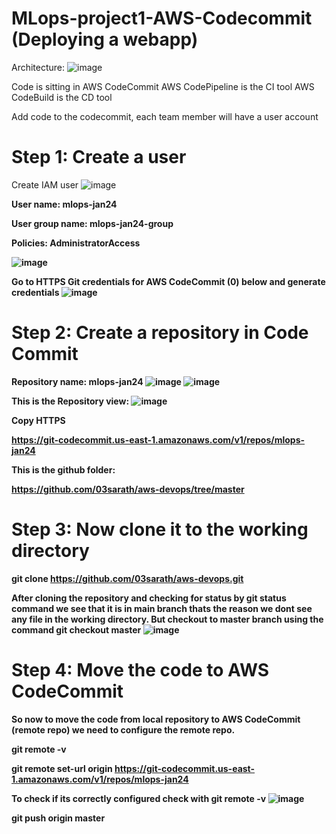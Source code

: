 # MLops-project1-AWS-Codecommit (Deploying a webapp)

Architecture:
![image](https://github.com/nibinkjoseph/MLops-project1-AWS-Codecommit/assets/63180074/1e83f94b-6924-4386-97a1-d35dab4234c0)


Code is sitting in  AWS CodeCommit
AWS CodePipeline is the CI tool
AWS CodeBuild is the CD tool

Add code to the codecommit, each team member will have a user account
# Step 1: Create a user
Create IAM user
![image](https://github.com/nibinkjoseph/MLops-project1-AWS-Codecommit/assets/63180074/4bfbddf9-241e-4075-8a39-2b17eb0e36da)

<b> User name: mlops-jan24

<b>User group name: mlops-jan24-group

<b>Policies: AdministratorAccess

![image](https://github.com/nibinkjoseph/MLops-project1-AWS-Codecommit/assets/63180074/c81a3400-6d23-4d43-b7ba-1a73ca94603e)

Go to HTTPS Git credentials for AWS CodeCommit (0) below and generate credentials
![image](https://github.com/nibinkjoseph/MLops-project1-AWS-Codecommit/assets/63180074/a8a587d1-7d75-45e8-a3af-f84ad0b8caac)

# Step 2: Create a repository in Code Commit
Repository name: mlops-jan24
![image](https://github.com/nibinkjoseph/MLops-project1-AWS-Codecommit/assets/63180074/bcf07bb9-5d76-4497-a001-811b6a3ddd6a)
![image](https://github.com/nibinkjoseph/MLops-project1-AWS-Codecommit/assets/63180074/a63010af-6ad5-4d93-b57f-a66c17bc47fb)

This is the Repository view:
![image](https://github.com/nibinkjoseph/MLops-project1-AWS-Codecommit/assets/63180074/0f1ddb15-9a68-4b38-b7c6-72109f74321c)

Copy HTTPS

https://git-codecommit.us-east-1.amazonaws.com/v1/repos/mlops-jan24

This is the github folder:

https://github.com/03sarath/aws-devops/tree/master

# Step 3: Now clone it to the working directory

git clone https://github.com/03sarath/aws-devops.git

After cloning the repository and checking for status by git status command we see that it is in main branch thats the reason we dont see any file in the working directory. But checkout to master branch using the command git checkout master
![image](https://github.com/nibinkjoseph/MLops-project1-AWS-Codecommit/assets/63180074/6896294f-753f-4f09-af84-bb306e7319af)

# Step 4: Move the code to AWS CodeCommit

So now to move the code from local repository to AWS CodeCommit (remote repo) we need to configure the remote repo.

git remote -v

git remote set-url origin https://git-codecommit.us-east-1.amazonaws.com/v1/repos/mlops-jan24

To check if its correctly configured check with git remote -v
![image](https://github.com/nibinkjoseph/MLops-project1-AWS-Codecommit/assets/63180074/bdf9662d-76e9-435c-b639-b50f154be5ff)

git push origin master














